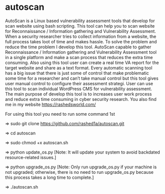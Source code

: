 # autoscan
AutoScan is a Linux based vulnerability assessment tools that develop for scan website using 
bash scripting. This tool can help you to scan website for Reconnaissance / Information 
gathering and Vulnerability Assessment. When a security researcher tries to collect information 
from a website, the full process takes loot of time and makes hassle. To solve the problem and 
reduce the time problem I develop this tool. AutoScan capable to gather Reconnaissance / 
Information gathering and Vulnerability Assessment tool in a single platform and make a scan 
process that reduces the extra time consuming. Also using this tool user can create a real time 
VA report for the target website and share as a text format. Every automatic scanning tool has 
a big issue that there is just some of control that make problematic some time for a researcher 
and can’t take manual control but this tool gives user manual control to configure their 
assessment strategi. User can use this tool to scan individual WordPress CMS for vulnerability 
assessment. The main purpose of develop this tool is to increases user work process and reduce 
extra time consuming in cyber security research.
You also find me in my website https://rashedsworld.com/

For using this tool you need to run some command 1st

=> sudo git clone https://github.com/rashed1a/autoscan.git

=> cd autoscan

=> sudo chmod +x autoscan.sh

=> python update_os.py [Note: It will update your system to avoid backdated resource-related issues.]

=> python upgrade_os.py [Note: Only run upgrade_os.py if your machine is not upgraded; otherwise, there is no need to run upgrade_os.py because this process takes a long time to complete.]

=> ./autoscan.sh
